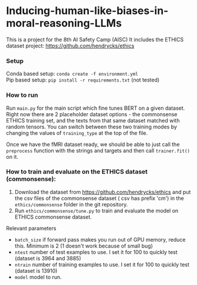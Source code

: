 # Inducing-human-like-biases-in-moral-reasoning-LLMs
This is a project for the 8th AI Safety Camp (AISC)
It includes the ETHICS dataset project: https://github.com/hendrycks/ethics

### Setup
Conda based setup: `conda create -f environment.yml`  
Pip based setup: `pip install -r requirements.txt` (not tested)

### How to run
Run `main.py` for the main script which fine tunes BERT on a given dataset.
Right now there are 2 placeholder dataset options - the commonsense ETHICS training set,
and the texts from that same dataset matched with random tensors. You can switch
between these two training modes by changing the values of `training_type` at
the top of the file.

Once we have the fMRI dataset ready, we should be able to just call the `preprocess`
function with the strings and targets and then call `trainer.fit()` on it.

### How to train and evaluate on the ETHICS dataset (commonsense):
1. Download the dataset from https://github.com/hendrycks/ethics and put the csv files of the commonsense dataset ( csv has prefix 'cm')
in the `ethics/commonsense` folder in the git repository.
2. Run `ethics/commonsense/tune.py` to train and evaluate the model on ETHICS commonsense dataset.

Relevant parameters
- `batch_size` if forward pass makes you run out of GPU memory, reduce this. Minimum is 2 (1 doesn't work because of small bug)
- `ntest` number of test examples to use. I set it for 100 to quickly test (dataset is 3964 and 3885)
- `ntrain` number of training examples to use. I set it for 100 to quickly test (dataset is 13910)
- `model` model to run. 